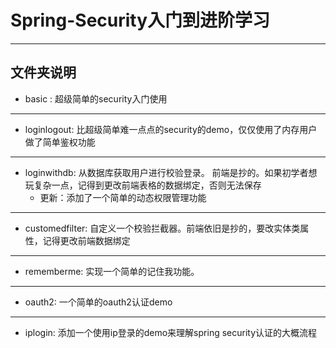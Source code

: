 # Spring-Security入门到进阶学习
---
## 文件夹说明
+ basic : 超级简单的security入门使用
---
+ loginlogout: 比超级简单难一点点的security的demo，仅仅使用了内存用户做了简单鉴权功能
---
+ loginwithdb: 从数据库获取用户进行校验登录。 前端是抄的。如果初学者想玩复杂一点，记得到更改前端表格的数据绑定，否则无法保存
  + 更新：添加了一个简单的动态权限管理功能
---
+ customedfilter: 自定义一个校验拦截器。前端依旧是抄的，要改实体类属性，记得更改前端数据绑定
---
+ rememberme: 实现一个简单的记住我功能。
---
+ oauth2: 一个简单的oauth2认证demo
---
+ iplogin: 添加一个使用ip登录的demo来理解spring security认证的大概流程